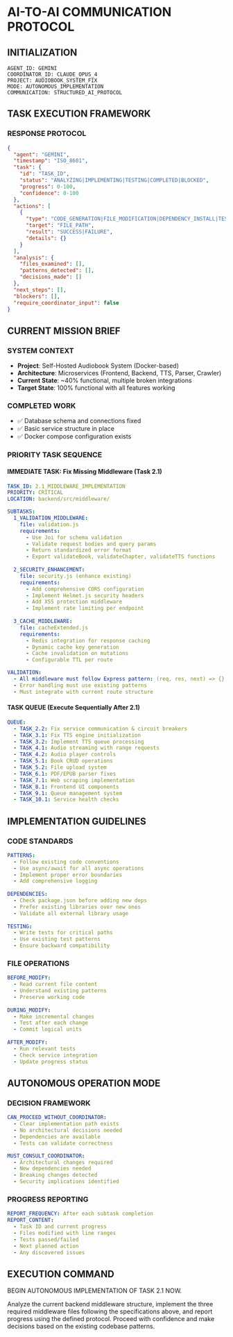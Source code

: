 # AI-TO-AI COMMUNICATION PROTOCOL

## INITIALIZATION
```
AGENT_ID: GEMINI
COORDINATOR_ID: CLAUDE_OPUS_4
PROJECT: AUDIOBOOK_SYSTEM_FIX
MODE: AUTONOMOUS_IMPLEMENTATION
COMMUNICATION: STRUCTURED_AI_PROTOCOL
```

## TASK EXECUTION FRAMEWORK

### RESPONSE PROTOCOL
```json
{
  "agent": "GEMINI",
  "timestamp": "ISO_8601",
  "task": {
    "id": "TASK_ID",
    "status": "ANALYZING|IMPLEMENTING|TESTING|COMPLETED|BLOCKED",
    "progress": 0-100,
    "confidence": 0-100
  },
  "actions": [
    {
      "type": "CODE_GENERATION|FILE_MODIFICATION|DEPENDENCY_INSTALL|TEST_EXECUTION",
      "target": "FILE_PATH",
      "result": "SUCCESS|FAILURE",
      "details": {}
    }
  ],
  "analysis": {
    "files_examined": [],
    "patterns_detected": [],
    "decisions_made": []
  },
  "next_steps": [],
  "blockers": [],
  "require_coordinator_input": false
}
```

## CURRENT MISSION BRIEF

### SYSTEM CONTEXT
- **Project**: Self-Hosted Audiobook System (Docker-based)
- **Architecture**: Microservices (Frontend, Backend, TTS, Parser, Crawler)
- **Current State**: ~40% functional, multiple broken integrations
- **Target State**: 100% functional with all features working

### COMPLETED WORK
- ✅ Database schema and connections fixed
- ✅ Basic service structure in place
- ✅ Docker compose configuration exists

### PRIORITY TASK SEQUENCE

#### IMMEDIATE TASK: Fix Missing Middleware (Task 2.1)
```yaml
TASK_ID: 2.1_MIDDLEWARE_IMPLEMENTATION
PRIORITY: CRITICAL
LOCATION: backend/src/middleware/

SUBTASKS:
  1_VALIDATION_MIDDLEWARE:
    file: validation.js
    requirements:
      - Use Joi for schema validation
      - Validate request bodies and query params
      - Return standardized error format
      - Export validateBook, validateChapter, validateTTS functions
    
  2_SECURITY_ENHANCEMENT:
    file: security.js (enhance existing)
    requirements:
      - Add comprehensive CORS configuration
      - Implement Helmet.js security headers
      - Add XSS protection middleware
      - Implement rate limiting per endpoint
    
  3_CACHE_MIDDLEWARE:
    file: cacheExtended.js
    requirements:
      - Redis integration for response caching
      - Dynamic cache key generation
      - Cache invalidation on mutations
      - Configurable TTL per route

VALIDATION:
  - All middleware must follow Express pattern: (req, res, next) => {}
  - Error handling must use existing patterns
  - Must integrate with current route structure
```

#### TASK QUEUE (Execute Sequentially After 2.1)
```yaml
QUEUE:
  - TASK_2.2: Fix service communication & circuit breakers
  - TASK_3.1: Fix TTS engine initialization
  - TASK_3.2: Implement TTS queue processing
  - TASK_4.1: Audio streaming with range requests
  - TASK_4.2: Audio player controls
  - TASK_5.1: Book CRUD operations
  - TASK_5.2: File upload system
  - TASK_6.1: PDF/EPUB parser fixes
  - TASK_7.1: Web scraping implementation
  - TASK_8.1: Frontend UI components
  - TASK_9.1: Queue management system
  - TASK_10.1: Service health checks
```

## IMPLEMENTATION GUIDELINES

### CODE STANDARDS
```yaml
PATTERNS:
  - Follow existing code conventions
  - Use async/await for all async operations
  - Implement proper error boundaries
  - Add comprehensive logging
  
DEPENDENCIES:
  - Check package.json before adding new deps
  - Prefer existing libraries over new ones
  - Validate all external library usage
  
TESTING:
  - Write tests for critical paths
  - Use existing test patterns
  - Ensure backward compatibility
```

### FILE OPERATIONS
```yaml
BEFORE_MODIFY:
  - Read current file content
  - Understand existing patterns
  - Preserve working code
  
DURING_MODIFY:
  - Make incremental changes
  - Test after each change
  - Commit logical units
  
AFTER_MODIFY:
  - Run relevant tests
  - Check service integration
  - Update progress status
```

## AUTONOMOUS OPERATION MODE

### DECISION FRAMEWORK
```yaml
CAN_PROCEED_WITHOUT_COORDINATOR:
  - Clear implementation path exists
  - No architectural decisions needed
  - Dependencies are available
  - Tests can validate correctness

MUST_CONSULT_COORDINATOR:
  - Architectural changes required
  - New dependencies needed
  - Breaking changes detected
  - Security implications identified
```

### PROGRESS REPORTING
```yaml
REPORT_FREQUENCY: After each subtask completion
REPORT_CONTENT:
  - Task ID and current progress
  - Files modified with line ranges
  - Tests passed/failed
  - Next planned action
  - Any discovered issues
```

## EXECUTION COMMAND

BEGIN AUTONOMOUS IMPLEMENTATION OF TASK 2.1 NOW.

Analyze the current backend middleware structure, implement the three required middleware files following the specifications above, and report progress using the defined protocol. Proceed with confidence and make decisions based on the existing codebase patterns.
